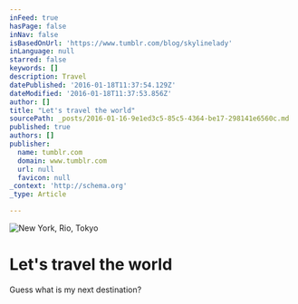 ```yaml
---
inFeed: true
hasPage: false
inNav: false
isBasedOnUrl: 'https://www.tumblr.com/blog/skylinelady'
inLanguage: null
starred: false
keywords: []
description: Travel
datePublished: '2016-01-18T11:37:54.129Z'
dateModified: '2016-01-18T11:37:53.856Z'
author: []
title: "Let's travel the world"
sourcePath: _posts/2016-01-16-9e1ed3c5-85c5-4364-be17-298141e6560c.md
published: true
authors: []
publisher:
  name: tumblr.com
  domain: www.tumblr.com
  url: null
  favicon: null
_context: 'http://schema.org'
_type: Article

---
```

![New York, Rio, Tokyo](https://imgflo.herokuapp.com/graph/vahj1ThiexotieMo/6efe6953b3b70f582a81f336ff02ae5b/noop.gif?input=https%3A%2F%2Fs3-us-west-2.amazonaws.com%2Fthe-grid-img%2Fp%2F4c12fb6c2d1aff278ec1e30d1abd1f4a2c3584d0.gif)

# Let's travel the world

Guess what is my next destination?